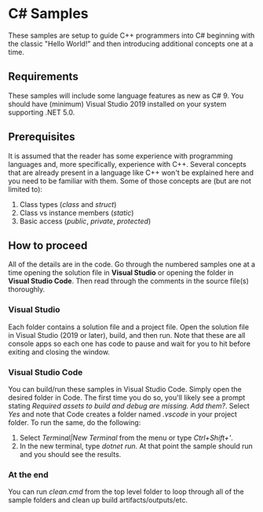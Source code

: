 # C# Samples

These samples are setup to guide C++ programmers into C# beginning with the classic "Hello World!" and then introducing additional concepts one at a time.

## Requirements

These samples will include some language features as new as C# 9. You should have (minimum) Visual Studio 2019 installed on your system supporting .NET 5.0.

## Prerequisites

It is assumed that the reader has some experience with programming languages and, more specifically, experience with C++. Several concepts that are already present in a language like C++ won't be explained here and you need to be familiar with them. Some of those concepts are (but are not limited to):

1. Class types (*class* and *struct*)
2. Class vs instance members (*static*)
3. Basic access (*public*, *private*, *protected*)

## How to proceed

All of the details are in the code. Go through the numbered samples one at a time opening the solution file in **Visual Studio** or opening the folder in **Visual Studio Code**. Then read through the comments in the source file(s) thoroughly.

### Visual Studio

Each folder contains a solution file and a project file. Open the solution file in Visual Studio (2019 or later), build, and then run. Note that these are all console apps so each one has code to pause and wait for you to hit <enter> before exiting and closing the window.

### Visual Studio Code

You can build/run these samples in Visual Studio Code. Simply open the desired folder in Code. The first time you do so, you'll likely see a prompt stating *Required assets to build and debug are missing. Add them?*. Select *Yes* and note that Code creates a folder named *.vscode* in your project folder. To run the same, do the following:

1. Select *Terminal|New Terminal* from the menu or type *Ctrl+Shift+'*.
2. In the new terminal, type *dotnet run*. At that point the sample should run and you should see the results.

### At the end

You can run *clean.cmd* from the top level folder to loop through all of the sample folders and clean up build artifacts/outputs/etc.